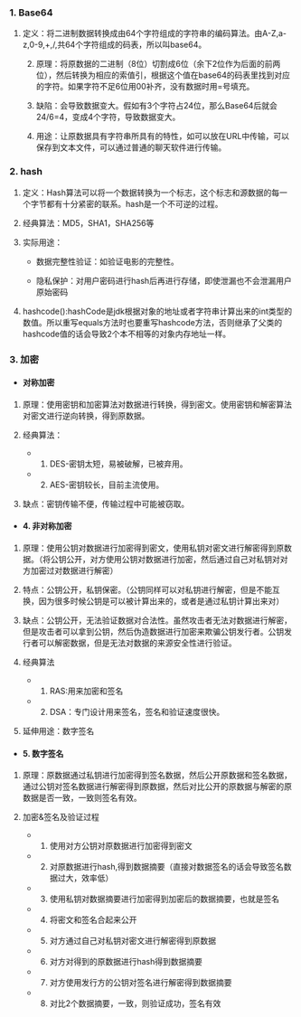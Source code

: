

### 1. Base64 
    
1. 定义：将二进制数据转换成由64个字符组成的字符串的编码算法。由A-Z,a-z,0-9,+,/,共64个字符组成的码表，所以叫base64。

    2. 原理：将原数据的二进制（8位）切割成6位（余下2位作为后面的前两位），然后转换为相应的索值引，根据这个值在base64的码表里找到对应的字符。如果字符不足6位用00补齐，没有数据时用=号填充。

    3. 缺陷：会导致数据变大。假如有3个字符占24位，那么Base64后就会24/6=4，变成4个字符，导致数据变大。

    4. 用途：让原数据具有字符串所具有的特性，如可以放在URL中传输，可以保存到文本文件，可以通过普通的聊天软件进行传输。


### 2. hash

1. 定义：Hash算法可以将一个数据转换为一个标志，这个标志和源数据的每一个字节都有十分紧密的联系。hash是一个不可逆的过程。
    
2. 经典算法：MD5，SHA1，SHA256等
    
3. 实际用途：

    - 数据完整性验证：如验证电影的完整性。

    - 隐私保护：对用户密码进行hash后再进行存储，即使泄漏也不会泄漏用户原始密码

4. hashcode():hashCode是jdk根据对象的地址或者字符串计算出来的int类型的数值。所以重写equals方法时也要重写hashcode方法，否则继承了父类的hashcode值的话会导致2个本不相等的对象内存地址一样。

### 3. 加密

- #### 对称加密

1. 原理：使用密钥和加密算法对数据进行转换，得到密文。使用密钥和解密算法对密文进行逆向转换，得到原数据。

2. 经典算法：

    - 1. DES-密钥太短，易被破解，已被弃用。

    - 2. AES-密钥较长，目前主流使用。

3. 缺点：密钥传输不便，传输过程中可能被窃取。


- #### 4. 非对称加密

1. 原理：使用公钥对数据进行加密得到密文，使用私钥对密文进行解密得到原数据。（将公钥公开，对方使用公钥对数据进行加密，然后通过自己对私钥对对方加密过对数据进行解密）

2. 特点：公钥公开，私钥保密。（公钥同样可以对私钥进行解密，但是不能互换，因为很多时候公钥是可以被计算出来的，或者是通过私钥计算出来对）

3. 缺点：公钥公开，无法验证数据对合法性。虽然攻击者无法对数据进行解密，但是攻击者可以拿到公钥，然后伪造数据进行加密来欺骗公钥发行者。公钥发行者可以解密数据，但是无法对数据的来源安全性进行验证。

4. 经典算法
    - 1. RAS:用来加密和签名
    - 2. DSA：专门设计用来签名，签名和验证速度很快。
5. 延伸用途：数字签名

- #### 5. 数字签名

1. 原理：原数据通过私钥进行加密得到签名数据，然后公开原数据和签名数据，通过公钥对签名数据进行解密得到原数据，然后对比公开的原数据与解密的原数据是否一致，一致则签名有效。

2. 加密&签名及验证过程
    - 1. 使用对方公钥对原数据进行加密得到密文
    - 2. 对原数据进行hash,得到数据摘要（直接对数据签名的话会导致签名数据过大，效率低）
    - 3. 使用私钥对数据摘要进行加密得到加密后的数据摘要，也就是签名
    - 4. 将密文和签名合起来公开
    - 5. 对方通过自己对私钥对密文进行解密得到原数据
    - 6. 对方对得到的原数据进行hash得到数据摘要
    - 7. 对方使用发行方的公钥对签名进行解密得到数据摘要
    - 8. 对比2个数据摘要，一致，则验证成功，签名有效